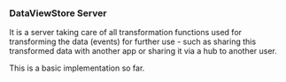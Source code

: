 ### DataViewStore Server

It is a server taking care of all transformation functions used for transforming the data (events) for further use - such as sharing this transformed data with another app or sharing it via a hub to another user.

This is a basic implementation so far.